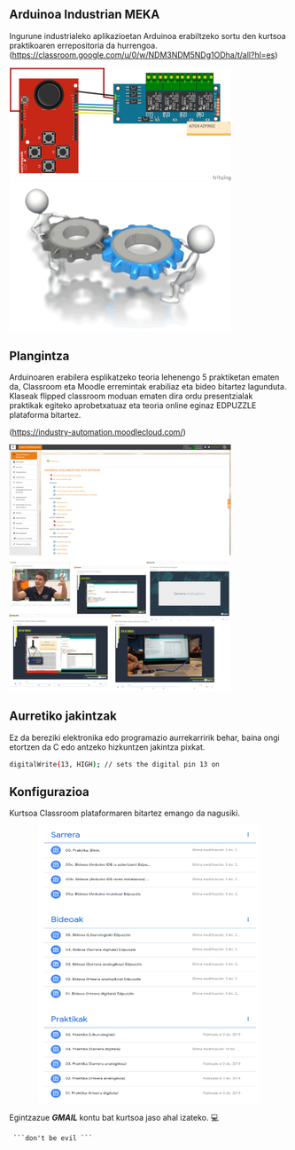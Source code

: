 ## Arduinoa Industrian MEKA

Ingurune industrialeko aplikazioetan Arduinoa erabiltzeko sortu den kurtsoa praktikoaren errepositoria da hurrengoa. 
(https://classroom.google.com/u/0/w/NDM3NDM5NDg1ODha/t/all?hl=es)

<p float="left">
  <img src="Irudiak/Elektropneumatikoa%20(MEKA)_bb.png" width="400" />
  <img src="Irudiak/Engranaje%2002.gif" width="400" /> 
</p>

## Plangintza

Arduinoaren erabilera esplikatzeko teoria lehenengo 5 praktiketan ematen da, Classroom eta Moodle erremintak erabiliaz eta bideo bitartez lagunduta. Klaseak flipped classroom moduan ematen dira ordu presentzialak praktikak egiteko aprobetxatuaz eta teoria online eginaz EDPUZZLE plataforma bitartez.
 
(https://industry-automation.moodlecloud.com/) 

<p float="left">
  <img src="https://github.com/axpirina/Arduinoa-Industrian/blob/master/Irudiak/Moodle.png" width="400" />
  <img src="https://github.com/axpirina/Arduinoa-Industrian/blob/master/Irudiak/Eddpuzzle.png" width="400" /> 
</p>

## Aurretiko jakintzak

Ez da bereziki elektronika edo programazio aurrekarririk behar, baina ongi etortzen da C edo antzeko hizkuntzen jakintza pixkat. 

```bash
digitalWrite(13, HIGH); // sets the digital pin 13 on
```

## Konfigurazioa

Kurtsoa Classroom plataformaren bitartez emango da nagusiki.

<p align="center">
  <img width="400" height="500" src="https://github.com/axpirina/Arduinoa-Industrian/blob/master/Irudiak/Classroom.png">
</p>

Egintzazue ***GMAIL*** kontu bat kurtsoa jaso ahal izateko.  :computer: 

     ```don't be evil ```
    

